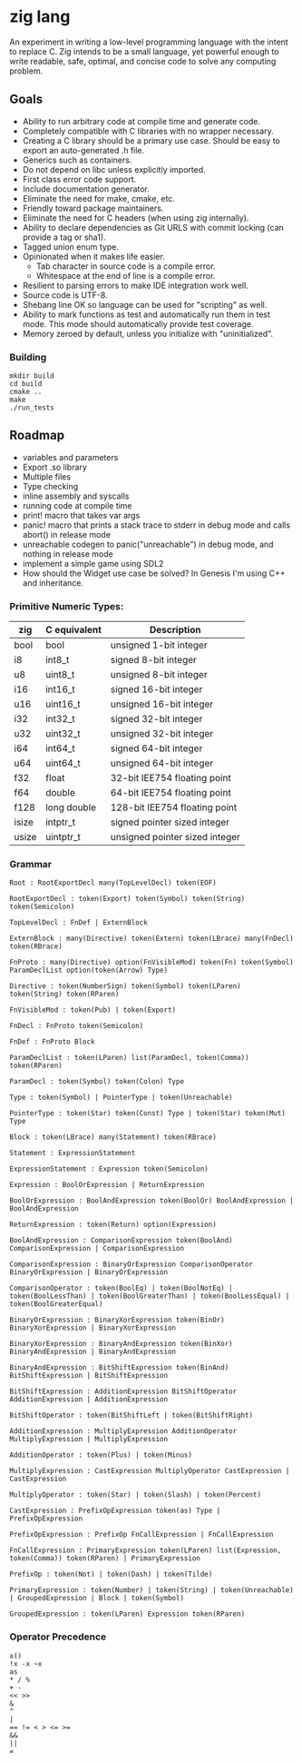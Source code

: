 # zig lang

An experiment in writing a low-level programming language with the intent to
replace C. Zig intends to be a small language, yet powerful enough to write
readable, safe, optimal, and concise code to solve any computing problem.

## Goals

 * Ability to run arbitrary code at compile time and generate code.
 * Completely compatible with C libraries with no wrapper necessary.
 * Creating a C library should be a primary use case. Should be easy to export
   an auto-generated .h file.
 * Generics such as containers.
 * Do not depend on libc unless explicitly imported.
 * First class error code support.
 * Include documentation generator.
 * Eliminate the need for make, cmake, etc.
 * Friendly toward package maintainers.
 * Eliminate the need for C headers (when using zig internally).
 * Ability to declare dependencies as Git URLS with commit locking (can
   provide a tag or sha1).
 * Tagged union enum type.
 * Opinionated when it makes life easier.
   - Tab character in source code is a compile error.
   - Whitespace at the end of line is a compile error.
 * Resilient to parsing errors to make IDE integration work well.
 * Source code is UTF-8.
 * Shebang line OK so language can be used for "scripting" as well.
 * Ability to mark functions as test and automatically run them in test mode.
   This mode should automatically provide test coverage.
 * Memory zeroed by default, unless you initialize with "uninitialized".

### Building

```
mkdir build
cd build
cmake ..
make
./run_tests
```

## Roadmap

 * variables and parameters
 * Export .so library
 * Multiple files
 * Type checking
 * inline assembly and syscalls
 * running code at compile time
 * print! macro that takes var args
 * panic! macro that prints a stack trace to stderr in debug mode and calls
   abort() in release mode
 * unreachable codegen to panic("unreachable") in debug mode, and nothing in
   release mode
 * implement a simple game using SDL2
 * How should the Widget use case be solved? In Genesis I'm using C++ and inheritance.

### Primitive Numeric Types:

zig    | C equivalent | Description
-------|--------------|-------------------------------
  bool |         bool |  unsigned 1-bit integer
    i8 |       int8_t |    signed 8-bit integer
    u8 |      uint8_t |  unsigned 8-bit integer
   i16 |      int16_t |   signed 16-bit integer
   u16 |     uint16_t | unsigned 16-bit integer
   i32 |      int32_t |   signed 32-bit integer
   u32 |     uint32_t | unsigned 32-bit integer
   i64 |      int64_t |   signed 64-bit integer
   u64 |     uint64_t | unsigned 64-bit integer
   f32 |        float |  32-bit IEE754 floating point
   f64 |       double |  64-bit IEE754 floating point
  f128 |  long double | 128-bit IEE754 floating point
 isize |     intptr_t |   signed pointer sized integer
 usize |    uintptr_t | unsigned pointer sized integer

### Grammar

```
Root : RootExportDecl many(TopLevelDecl) token(EOF)

RootExportDecl : token(Export) token(Symbol) token(String) token(Semicolon)

TopLevelDecl : FnDef | ExternBlock

ExternBlock : many(Directive) token(Extern) token(LBrace) many(FnDecl) token(RBrace)

FnProto : many(Directive) option(FnVisibleMod) token(Fn) token(Symbol) ParamDeclList option(token(Arrow) Type)

Directive : token(NumberSign) token(Symbol) token(LParen) token(String) token(RParen)

FnVisibleMod : token(Pub) | token(Export)

FnDecl : FnProto token(Semicolon)

FnDef : FnProto Block

ParamDeclList : token(LParen) list(ParamDecl, token(Comma)) token(RParen)

ParamDecl : token(Symbol) token(Colon) Type

Type : token(Symbol) | PointerType | token(Unreachable)

PointerType : token(Star) token(Const) Type | token(Star) token(Mut) Type

Block : token(LBrace) many(Statement) token(RBrace)

Statement : ExpressionStatement

ExpressionStatement : Expression token(Semicolon)

Expression : BoolOrExpression | ReturnExpression

BoolOrExpression : BoolAndExpression token(BoolOr) BoolAndExpression | BoolAndExpression

ReturnExpression : token(Return) option(Expression)

BoolAndExpression : ComparisonExpression token(BoolAnd) ComparisonExpression | ComparisonExpression

ComparisonExpression : BinaryOrExpression ComparisonOperator BinaryOrExpression | BinaryOrExpression

ComparisonOperator : token(BoolEq) | token(BoolNotEq) | token(BoolLessThan) | token(BoolGreaterThan) | token(BoolLessEqual) | token(BoolGreaterEqual)

BinaryOrExpression : BinaryXorExpression token(BinOr) BinaryXorExpression | BinaryXorExpression

BinaryXorExpression : BinaryAndExpression token(BinXor) BinaryAndExpression | BinaryAndExpression

BinaryAndExpression : BitShiftExpression token(BinAnd) BitShiftExpression | BitShiftExpression

BitShiftExpression : AdditionExpression BitShiftOperator AdditionExpression | AdditionExpression

BitShiftOperator : token(BitShiftLeft | token(BitShiftRight)

AdditionExpression : MultiplyExpression AdditionOperator MultiplyExpression | MultiplyExpression

AdditionOperator : token(Plus) | token(Minus)

MultiplyExpression : CastExpression MultiplyOperator CastExpression | CastExpression

MultiplyOperator : token(Star) | token(Slash) | token(Percent)

CastExpression : PrefixOpExpression token(as) Type | PrefixOpExpression

PrefixOpExpression : PrefixOp FnCallExpression | FnCallExpression

FnCallExpression : PrimaryExpression token(LParen) list(Expression, token(Comma)) token(RParen) | PrimaryExpression

PrefixOp : token(Not) | token(Dash) | token(Tilde)

PrimaryExpression : token(Number) | token(String) | token(Unreachable) | GroupedExpression | Block | token(Symbol)

GroupedExpression : token(LParen) Expression token(RParen)
```

### Operator Precedence

```
x()
!x -x ~x
as
* / %
+ -
<< >>
&
^
|
== != < > <= >=
&&
||
=
```
